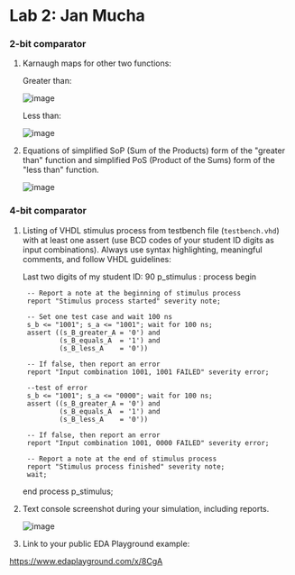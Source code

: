 # Lab 2: Jan Mucha
 
### 2-bit comparator

1. Karnaugh maps for other two functions:

   Greater than:

   ![image](https://user-images.githubusercontent.com/99410528/155530903-31e688c9-1fb0-4ed1-9fa8-79b99fd3129d.png)

   Less than:

   ![image](https://user-images.githubusercontent.com/99410528/155531038-e23518df-49e0-4e49-9dab-4d0c1e603ac9.png)

2. Equations of simplified SoP (Sum of the Products) form of the "greater than" function and simplified PoS (Product of the Sums) form of the "less than" function.

   ![image](https://user-images.githubusercontent.com/99410528/155532272-443e4932-1ca5-481c-9fbf-3d87c69be699.png)


### 4-bit comparator

1. Listing of VHDL stimulus process from testbench file (`testbench.vhd`) with at least one assert (use BCD codes of your student ID digits as input combinations). Always use syntax highlighting, meaningful comments, and follow VHDL guidelines:


   Last two digits of my student ID: 90
p_stimulus : process
    begin
    
    	-- Report a note at the beginning of stimulus process
        report "Stimulus process started" severity note;
        
        -- Set one test case and wait 100 ns
        s_b <= "1001"; s_a <= "1001"; wait for 100 ns;
        assert ((s_B_greater_A = '0') and
                (s_B_equals_A  = '1') and
                (s_B_less_A    = '0'))
                
        -- If false, then report an error
        report "Input combination 1001, 1001 FAILED" severity error;
        
        --test of error
        s_b <= "1001"; s_a <= "0000"; wait for 100 ns;
        assert ((s_B_greater_A = '0') and
                (s_B_equals_A  = '1') and
                (s_B_less_A    = '0'))
                
        -- If false, then report an error
        report "Input combination 1001, 0000 FAILED" severity error;

        -- Report a note at the end of stimulus process
        report "Stimulus process finished" severity note;
        wait;
    end process p_stimulus;


2. Text console screenshot during your simulation, including reports.

   ![image](https://user-images.githubusercontent.com/99410528/155530370-f130a5a7-6069-4bbb-ac73-5c15055bccca.png)

3. Link to your public EDA Playground example:

  https://www.edaplayground.com/x/8CgA
